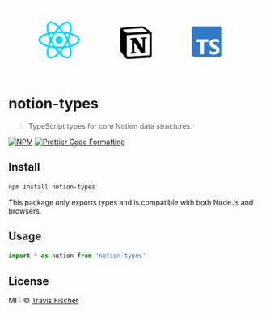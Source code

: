 <p align="center">
  <img alt="React Notion X" src="https://raw.githubusercontent.com/NotionX/react-notion-x/master/media/notion-ts.png" width="689">
</p>

# notion-types

> TypeScript types for core Notion data structures.

[![NPM](https://img.shields.io/badge/npm-v0.1.0-brightgreen.svg)](https://www.npmjs.com/package/notion-types) [![Prettier Code Formatting](https://img.shields.io/badge/code_style-prettier-brightgreen.svg)](https://prettier.io)

## Install

```bash
npm install notion-types
```

This package only exports types and is compatible with both Node.js and browsers.

## Usage

```ts
import * as notion from 'notion-types'
```

## License

MIT © [Travis Fischer](https://transitivebullsh.it)
